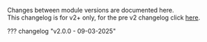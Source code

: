 Changes between module versions are documented here.<br>
This changelog is for v2+ only, for the pre v2 changelog click [here](https://github.com/MaterialFoundry/MaterialDeck_DnD5e/blob/main/changelog.md).

??? changelog "v2.0.0 - 09-03-2025"
